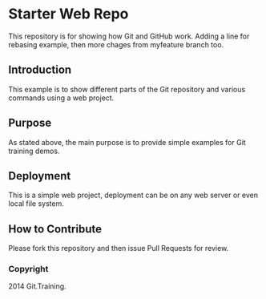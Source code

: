 # Starter Web Repo

This repository is for showing how Git and GitHub work. Adding a line for rebasing example, then more chages from myfeature branch too.

## Introduction
This example is to show different parts of the Git repository and various commands using a web project.

## Purpose

As stated above, the main purpose is to provide simple examples for Git training demos.

## Deployment 
This is a simple web project, deployment can be on any web server or even local file system.

## How to Contribute

Please fork this repository and then issue Pull Requests for review.

### Copyright
2014 Git.Training.